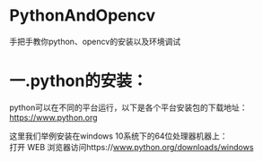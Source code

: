 # PythonAndOpencv
手把手教你python、opencv的安装以及环境调试  
# 一.python的安装：  
python可以在不同的平台运行，以下是各个平台安装包的下载地址：  
https://www.python.org  

这里我们举例安装在windows 10系统下的64位处理器机器上：  
打开 WEB 浏览器访问https://www.python.org/downloads/windows  


